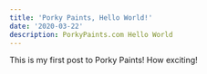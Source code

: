 ```yaml
---
title: 'Porky Paints, Hello World!'
date: '2020-03-22'
description: PorkyPaints.com Hello World
---
```


This is my first post to Porky Paints! How exciting!
